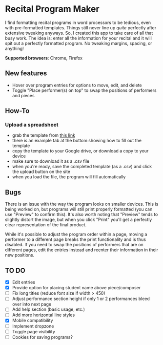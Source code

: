 # Recital Program Maker
I find formatting recital programs in word processors to be tedious, even with pre-formatted templates. Things still never line up *quite* perfectly after extensive tweaking anyways. So, I created this app to take care of all that busy work. The idea is: enter all the information for your recital and it will spit out a perfectly formatted program. No tweaking margins, spacing, or anything! 

**Supported browsers**: Chrome, Firefox

## New features
- Hover over program entries for options to move, edit, and delete
- Toggle "Place performer(s) on top" to swap the positions of performers and pieces


## How-To
### Upload a spreadsheet
- grab the template from [this link](https://docs.google.com/spreadsheets/d/1CK7CRbGqo_S3vZ2KLCFBSKyBFl5XKLUXu73X-q1-2aI/edit#gid=0)
- there is an example tab at the bottom showing how to fill out the template
- copy the template to your Google drive, or download a copy to your device
- make sure to download it as a .csv file
- when you're ready, save the completed template (as a .csv) and click the upload button on the site
- when you load the file, the program will fill automatically


## Bugs
There is an issue with the way the program looks on smaller devices. This is being worked on, but programs will still print properly formatted (you can use "Preview" to confirm this). It's also worth noting that "Preview" tends to slightly distort the image, but when you click "Print" you'll get a perfectly clear representation of the final product.

While it's possible to adjust the program order within a page, moving a performer to a different page breaks the print functionality and is thus disabled. If you need to swap the positions of performers that are on different pages, edit the entries instead and reenter their information in their new positions.


## TO DO
- [x] Edit entries
- [x] Provide option for placing student name above piece/composer
- [ ] Fix long titles (reduce font size if width > 450)
- [ ] Adjust performance section height if only 1 or 2 performances bleed over into next page
- [ ] Add help section (basic usage, etc.)
- [ ] Add more horizontal line styles
- [x] Mobile compatibility
- [ ] Implement dropzone
- [ ] Toggle page visibility
- [ ] Cookies for saving programs?
